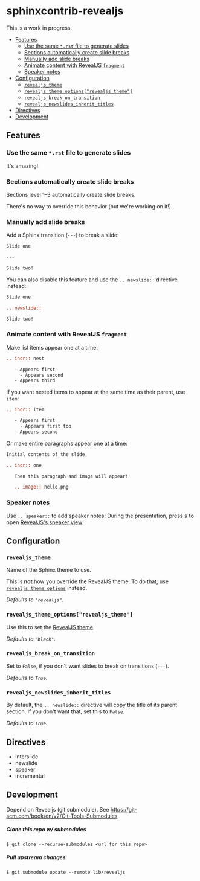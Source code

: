 # sphinxcontrib-revealjs

This is a work in progress.

- [Features](#features)
  - [Use the same `*.rst` file to generate slides](#use-the-same-rst-file-to-generate-slides)
  - [Sections automatically create slide breaks](#sections-automatically-create-slide-breaks)
  - [Manually add slide breaks](#manually-add-slide-breaks)
  - [Animate content with RevealJS `fragment`](#animate-content-with-revealjs-fragment)
  - [Speaker notes](#speaker-notes)
- [Configuration](#configuration)
  - [`revealjs_theme`](#revealjs_theme)
  - [`revealjs_theme_options["revealjs_theme"]`](#revealjs_theme_optionsrevealjs_theme)
  - [`revealjs_break_on_transition`](#revealjs_break_on_transition)
  - [`revealjs_newslides_inherit_titles`](#revealjs_newslides_inherit_titles)
- [Directives](#directives)
- [Development](#development)

## Features

### Use the same `*.rst` file to generate slides

It's amazing!

### Sections automatically create slide breaks

Sections level 1&ndash;3 automatically create slide breaks.

There's no way to override this behavior (but we're working on it!).

### Manually add slide breaks

Add a Sphinx transition (`---`) to break a slide:

```rst
Slide one

---

Slide two!
```

You can also disable this feature and use the `.. newslide::` directive instead:

```rst
Slide one

.. newslide::

Slide two!
```

### Animate content with RevealJS `fragment`

Make list items appear one at a time:

```rst
.. incr:: nest

   - Appears first
     - Appears second
   - Appears third
```

If you want nested items to appear at the same time as their parent, use `item`:

```rst
.. incr:: item

   - Appears first
     - Appears first too
   - Appears second
```

Or make entire paragraphs appear one at a time:

```rst
Initial contents of the slide.

.. incr:: one

   Then this paragraph and image will appear!

   .. image:: hello.png
```

### Speaker notes

Use `.. speaker::` to add speaker notes! During the presentation, press <kbd>s</kbd> to
open [RevealJS's speaker view](https://revealjs.com/speaker-view/).


## Configuration

### `revealjs_theme`

Name of the Sphinx theme to use.

This is **not** how you override the RevealJS theme. To do that, use
[`revealjs_theme_options`](#revealjs_theme_optionsrevealjs_theme) instead.

*Defaults to `"revealjs"`.*

### `revealjs_theme_options["revealjs_theme"]`

Use this to set the [RevealJS theme](https://revealjs.com/themes/).

*Defaults to `"black"`.*

### `revealjs_break_on_transition`

Set to `False`, if you don't want slides to break on transitions (`---`).

*Defaults to `True`.*

### `revealjs_newslides_inherit_titles`

By default, the `.. newslide::` directive will copy the title of its parent section. If
you don't want that, set this to `False`.

*Defaults to `True`.*

## Directives

- interslide
- newslide
- speaker
- incremental

## Development

Depend on Revealjs (git submodule). See https://git-scm.com/book/en/v2/Git-Tools-Submodules

##### Clone this repo w/ submodules

```
$ git clone --recurse-submodules <url for this repo>
```

##### Pull upstream changes

```
$ git submodule update --remote lib/revealjs
```